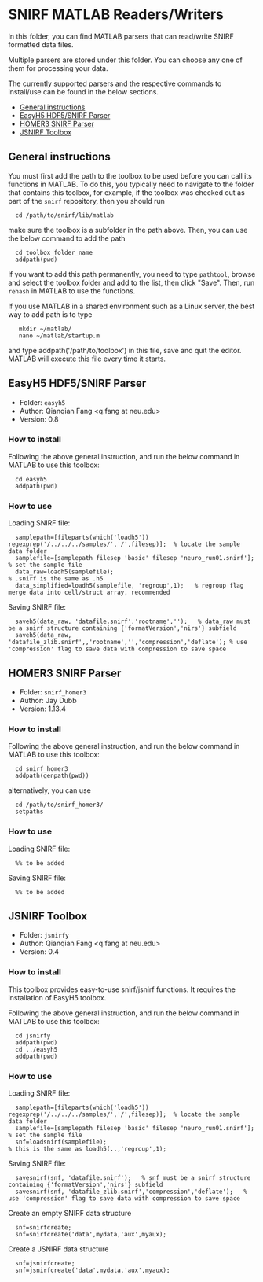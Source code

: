 SNIRF MATLAB Readers/Writers
============================

In this folder, you can find MATLAB parsers that can read/write SNIRF formatted data files.

Multiple parsers are stored under this folder. You can choose any one of them for processing
your data.

The currently supported parsers and the respective commands to install/use can be found
in the below sections.

- [General instructions](#general-instructions)
- [EasyH5 HDF5/SNIRF Parser](#easyh5-hdf5snirf-parser)
- [HOMER3 SNIRF Parser](#homer3-snirf-parser)
- [JSNIRF Toolbox](#jsnirf-toolbox)

General instructions
--------------------
You must first add the path to the toolbox to be used before you can call its functions in MATLAB.
To do this, you typically need to navigate to the folder that contains this toolbox, for example,
if the toolbox was checked out as part of the `snirf` repository, then you should run
```
  cd /path/to/snirf/lib/matlab
```
make sure the toolbox is a subfolder in the path above. Then, you can use the below command to
add the path
```
  cd toolbox_folder_name
  addpath(pwd)
```
If you want to add this path permanently, you need to type `pathtool`, 
browse and select the toolbox folder and add to the list, then click "Save".
Then, run `rehash` in MATLAB to use the functions.

If you use MATLAB in a shared environment such as a Linux server, the
best way to add path is to type 
```
   mkdir ~/matlab/
   nano ~/matlab/startup.m
```
and type addpath('/path/to/toolbox') in this file, save and quit the editor.
MATLAB will execute this file every time it starts.

EasyH5 HDF5/SNIRF Parser
--------------------
* Folder: `easyh5`
* Author: Qianqian Fang <q.fang at neu.edu>
* Version: 0.8

### How to install
Following the above general instruction, and run the below command in MATLAB to use
this toolbox:

```
  cd easyh5
  addpath(pwd)
```
### How to use

Loading SNIRF file:
```
  samplepath=[fileparts(which('loadh5')) regexprep('/../../../samples/','/',filesep)];  % locate the sample data folder
  samplefile=[samplepath filesep 'basic' filesep 'neuro_run01.snirf'];    % set the sample file
  data_raw=loadh5(samplefile);                                            % .snirf is the same as .h5
  data_simplified=loadh5(samplefile, 'regroup',1);   % regroup flag merge data into cell/struct array, recommended
```

Saving SNIRF file:
```
  saveh5(data_raw, 'datafile.snirf','rootname','');   % data_raw must be a snirf structure containing {'formatVersion','nirs'} subfield
  saveh5(data_raw, 'datafile_zlib.snirf',,'rootname','','compression','deflate'); % use 'compression' flag to save data with compression to save space
```


HOMER3 SNIRF Parser
--------------------
* Folder: `snirf_homer3`
* Author: Jay Dubb <jdubb at bu.edu>
* Version: 1.13.4

### How to install
Following the above general instruction, and run the below command in MATLAB to use
this toolbox:

```
  cd snirf_homer3
  addpath(genpath(pwd))
```

alternatively, you can use 
```
  cd /path/to/snirf_homer3/
  setpaths
```
### How to use
Loading SNIRF file:
```
  %% to be added
```
Saving SNIRF file:
```
  %% to be added
```

JSNIRF Toolbox
--------------------
* Folder: `jsnirfy`
* Author: Qianqian Fang <q.fang at neu.edu>
* Version: 0.4

### How to install
This toolbox provides easy-to-use snirf/jsnirf functions. It requires the installation
of EasyH5 toolbox.

Following the above general instruction, and run the below command in MATLAB to use
this toolbox:
```
  cd jsnirfy
  addpath(pwd)
  cd ../easyh5
  addpath(pwd)
```
### How to use

Loading SNIRF file:
```
  samplepath=[fileparts(which('loadh5')) regexprep('/../../../samples/','/',filesep)];  % locate the sample data folder
  samplefile=[samplepath filesep 'basic' filesep 'neuro_run01.snirf'];    % set the sample file
  snf=loadsnirf(samplefile);                                              % this is the same as loadh5(..,'regroup',1);
```

Saving SNIRF file:
```
  savesnirf(snf, 'datafile.snirf');   % snf must be a snirf structure containing {'formatVersion','nirs'} subfield
  savesnirf(snf, 'datafile_zlib.snirf','compression','deflate');   % use 'compression' flag to save data with compression to save space
```

Create an empty SNIRF data structure
```
  snf=snirfcreate;
  snf=snirfcreate('data',mydata,'aux',myaux);
```

Create a JSNIRF data structure
```
  snf=jsnirfcreate;
  snf=jsnirfcreate('data',mydata,'aux',myaux);
```
